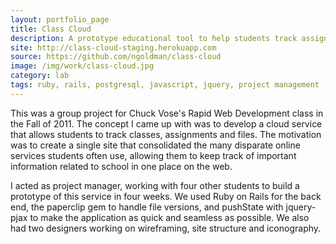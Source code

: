 ```yaml
---
layout: portfolio_page
title: Class Cloud
description: A prototype educational tool to help students track assignments and files.
site: http://class-cloud-staging.herokuapp.com
source: https://github.com/ngoldman/class-cloud
image: /img/work/class-cloud.jpg
category: lab
tags: ruby, rails, postgresql, javascript, jquery, project management
---
```


This was a group project for Chuck Vose's Rapid Web Development class in the
Fall of 2011. The concept I came up with was to develop a cloud service that
allows students to track classes, assignments and files. The motivation was to
create a single site that consolidated the many disparate online services
students often use, allowing them to keep track of important information related
to school in one place on the web.

I acted as project manager, working with four other students to build a
prototype of this service in four weeks. We used Ruby on Rails for the back end,
the paperclip gem to handle file versions, and pushState with jquery-pjax to
make the application as quick and seamless as possible. We also had two
designers working on wireframing, site structure and iconography.
